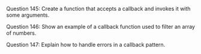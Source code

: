 Question 145: Create a function that accepts a callback and invokes it with some arguments.

Question 146: Show an example of a callback function used to filter an array of numbers.

Question 147: Explain how to handle errors in a callback pattern.
